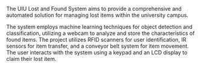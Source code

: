 The UIU Lost and Found System aims to provide a comprehensive and automated solution for managing lost items within the university campus.

The system employs machine learning techniques for object detection and classification, utilizing a webcam to analyze and store the characteristics of found items. The project utilizes RFID scanners for user identification, IR sensors for item transfer, and a conveyor belt system for item movement. The user interacts with the system using a keypad and an LCD display to claim their lost item.
